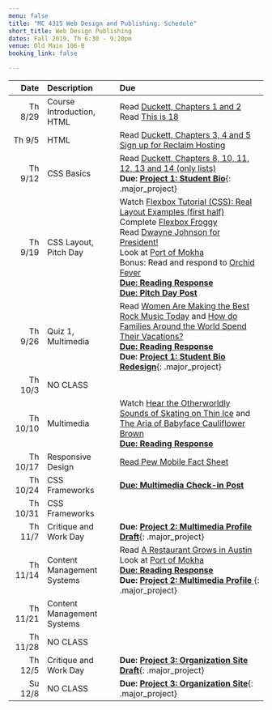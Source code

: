 ```yaml
---
menu: false
title: "MC 4315 Web Design and Publishing: Schedule"
short_title: Web Design Publishing
dates: Fall 2019, Th 6:30 - 9:20pm
venue: Old Main 106-B
booking_link: false

---
```


Date | Description | Due
---: | :----------- | :---
Th 8/29 | Course Introduction, HTML | Read [Duckett, Chapters 1 and 2](https://ebookcentral-proquest-com.libproxy.txstate.edu/lib/txstate/detail.action?docID=817871) <br /> Read [This is 18](https://www.nytimes.com/interactive/2018/10/11/style/this-is-18.html)
Th 9/5 | HTML | Read [Duckett, Chapters 3, 4 and 5](https://ebookcentral-proquest-com.libproxy.txstate.edu/lib/txstate/detail.action?docID=817871)<br /> [Sign up for Reclaim Hosting](/resources/instructions_reclaim_hosting.html)
Th 9/12 | CSS Basics | Read [Duckett, Chapters 8, 10, 11, 12, 13 and 14 (only lists)](https://ebookcentral-proquest-com.libproxy.txstate.edu/lib/txstate/detail.action?docID=817871) <br />  __Due: [Project 1: Student Bio](/assignments/web_design_publishing/web_design_publishing_student_bio.html)__{: .major_project}
Th 9/19 | CSS Layout, Pitch Day | Watch [Flexbox Tutorial (CSS): Real Layout Examples (first half)](https://www.youtube.com/watch?v=k32voqQhODc)<br />Complete [Flexbox Froggy](https://flexboxfroggy.com/)<br /> Read [Dwayne Johnson for President!](https://www.gq.com/story/dwayne-johnson-for-president-cover?src=longreads) <br />Look at [Port of Mokha](http://www.portofmokha.com) <br /> Bonus: Read and respond to [Orchid Fever](https://www.newyorker.com/magazine/1995/01/23/orchid-fever) <br />__[Due: Reading Response](/assignments/general/reading_response_short.html)__ <br />__[Due: Pitch Day Post](/assignments/general/pitch_day_post.html)__
Th 9/26 | Quiz 1, Multimedia | Read [Women Are Making the Best Rock Music Today](https://www.nytimes.com/interactive/2017/09/05/arts/music/25-women-making-best-rock-music-today.html#snail-mail-quote) and [How do Families Around the World Spend Their Vacations?](https://www.nytimes.com/interactive/2017/09/21/magazine/voyages-issue-photographs-family-vacations-around-world.html#) <br />__[Due: Reading Response](/assignments/general/reading_response_short.html)__ <br /> __Due: [Project 1: Student Bio Redesign](/assignments/web_design_publishing/web_design_publishing_student_bio_redesign.html)__{: .major_project}
Th 10/3 | NO CLASS |
Th 10/10 | Multimedia | Watch [Hear the Otherworldly Sounds of Skating on Thin Ice](https://www.youtube.com/watch?v=v3O9vNi-dkA) and [The Aria of Babyface Cauliflower Brown](https://www.youtube.com/watch?v=ULhejU7K7DQ) <br />__[Due: Reading Response](/assignments/general/reading_response_short.html)__
Th 10/17 | Responsive Design | [Read Pew Mobile Fact Sheet](http://www.pewinternet.org/fact-sheet/mobile/)
Th 10/24 | CSS Frameworks | __[Due: Multimedia Check-in Post](/assignments/general/multimedia_checkin.html)__
Th 10/31 | CSS Frameworks |
Th 11/7 | Critique and Work Day | __Due: [Project 2: Multimedia Profile Draft](/assignments/web_design_publishing/web_design_publishing_multimedia_profile.html)__{: .major_project}
Th 11/14 | Content Management Systems | Read [A Restaurant Grows in Austin](https://paidpost.nytimes.com/hennessy/a-restaurant-grows-in-austin.html) <br /> Look at [Port of Mokha](http://www.portofmokha.com) <br />__[Due: Reading Response](/assignments/general/reading_response_short.html)__ <br />__Due: [Project 2: Multimedia Profile ](/assignments/web_design_publishing/web_design_publishing_multimedia_profile.html)__{: .major_project}
Th 11/21 | Content Management Systems |
Th 11/28 | NO CLASS |
Th 12/5 | Critique and Work Day | __Due: [Project 3: Organization Site Draft](/assignments/web_design_publishing/web_design_publishing_organization_site.html)__{: .major_project}
Su 12/8 | NO CLASS | __Due: [Project 3: Organization Site](/assignments/web_design_publishing/web_design_publishing_organization_site.html)__{: .major_project}
